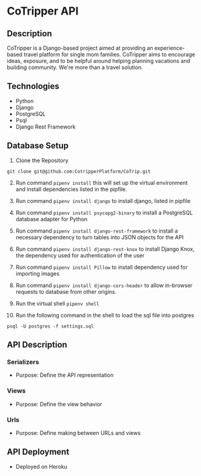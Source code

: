 # CoTripper API

## Description

CoTripper is a Django-based project aimed at providing an experience-based travel platform for single mom families. CoTripper aims to encourage ideas, exposure, and to be helpful around helping planning vacations and building community. We're more than a travel solution.

## Technologies

- Python
- Django
- PostgreSQL
- Psql
- Django Rest Framework

## Database Setup

1. Clone the Repository

```
git clone git@github.com:CotripperPlatform/CoTrip.git
```

2. Run command `pipenv install` this will set up the virtual environment and install dependencies listed in the pipfile.

3. Run command `pipenv install django` to install django, listed in pipfile

4. Run command `pipenv install psycopg2-binary` to install a PostgreSQL database adapter for Python

5. Run command `pipenv install django-rest-framework` to install a necessary dependency to turn tables into JSON objects for the API

6. Run command `pipenv install django-rest-knox` to install Django Knox, the dependency used for authentication of the user

7. Run command `pipenv install Pillow` to install dependency used for importing images

8. Run command `pipenv install django-cors-header` to allow in-browser requests to database from other origins.

9. Run the virtual shell `pipenv shell`

10. Run the following command in the shell to load the sql file into postgres

```
psql -U postgres -f settings.sql
```

## API Description

### Serializers

- Purpose: Define the API representation

### Views

- Purpose: Define the view behavior

### Urls

- Purpose: Define making between URLs and views

## API Deployment

- Deployed on Heroku
